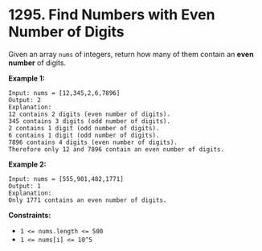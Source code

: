 # 1295. Find Numbers with Even Number of Digits

Given an array `nums` of integers, return how many of them contain an **even number** of digits.

**Example 1:**

```()
Input: nums = [12,345,2,6,7896]
Output: 2
Explanation: 
12 contains 2 digits (even number of digits). 
345 contains 3 digits (odd number of digits). 
2 contains 1 digit (odd number of digits). 
6 contains 1 digit (odd number of digits). 
7896 contains 4 digits (even number of digits). 
Therefore only 12 and 7896 contain an even number of digits.
```

**Example 2:**

```()
Input: nums = [555,901,482,1771]
Output: 1 
Explanation: 
Only 1771 contains an even number of digits.
```

**Constraints:**

- `1 <= nums.length <= 500`
- `1 <= nums[i] <= 10^5`
